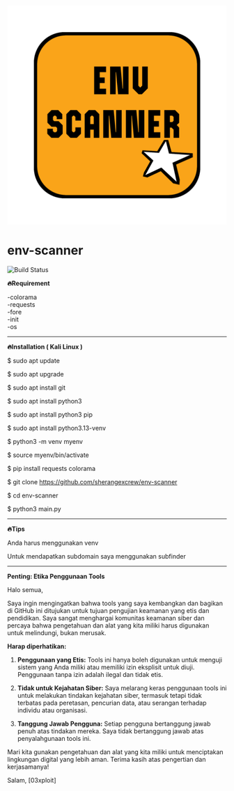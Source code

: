 ![alt text](https://raw.githubusercontent.com/sherangexcrew/env-scanner/refs/heads/main/screenshot/20250401_213111.png?raw=true)

# env-scanner

![Build Status](https://img.shields.io/badge/build-passing-brightgreen)


**🔥Requirement**

-colorama  
-requests  
-fore  
-init  
-os  
________________________________________
**🔥Installation ( Kali Linux )**

$ sudo apt update

$ sudo apt upgrade

$ sudo apt install git

$ sudo apt install python3

$ sudo apt install python3 pip

$ sudo apt install python3.13-venv

$ python3 -m venv myenv

$ source myenv/bin/activate

$ pip install requests colorama

$ git clone https://github.com/sherangexcrew/env-scanner

$ cd env-scanner

$ python3 main.py 

________________________________________
**🔥Tips**


Anda harus menggunakan venv

Untuk mendapatkan subdomain saya menggunakan subfinder
_________
**Penting: Etika Penggunaan Tools**

Halo semua,

Saya ingin mengingatkan bahwa tools yang saya kembangkan dan bagikan di GitHub ini ditujukan untuk tujuan pengujian keamanan yang etis dan pendidikan. Saya sangat menghargai komunitas keamanan siber dan percaya bahwa pengetahuan dan alat yang kita miliki harus digunakan untuk melindungi, bukan merusak.

**Harap diperhatikan:**

1. **Penggunaan yang Etis:** Tools ini hanya boleh digunakan untuk menguji sistem yang Anda miliki atau memiliki izin eksplisit untuk diuji. Penggunaan tanpa izin adalah ilegal dan tidak etis.

2. **Tidak untuk Kejahatan Siber:** Saya melarang keras penggunaan tools ini untuk melakukan tindakan kejahatan siber, termasuk tetapi tidak terbatas pada peretasan, pencurian data, atau serangan terhadap individu atau organisasi.

3. **Tanggung Jawab Pengguna:** Setiap pengguna bertanggung jawab penuh atas tindakan mereka. Saya tidak bertanggung jawab atas penyalahgunaan tools ini.

Mari kita gunakan pengetahuan dan alat yang kita miliki untuk menciptakan lingkungan digital yang lebih aman. Terima kasih atas pengertian dan kerjasamanya!

Salam,
[03xploit]




